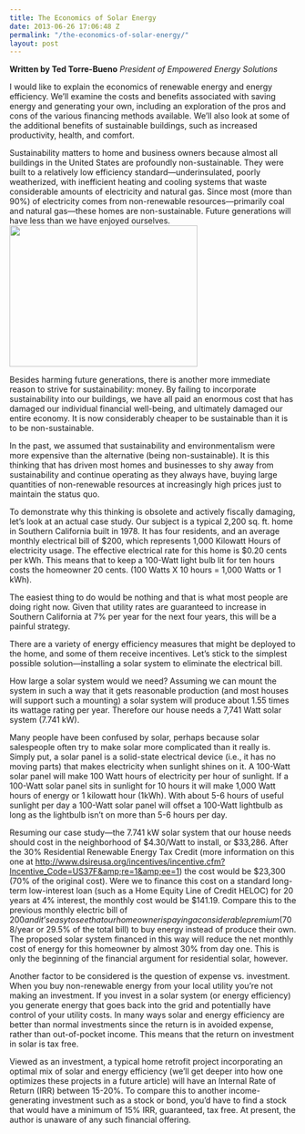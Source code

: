```yaml
---
title: The Economics of Solar Energy
date: 2013-06-26 17:06:48 Z
permalink: "/the-economics-of-solar-energy/"
layout: post
---
```


<strong>Written by Ted Torre-Bueno</strong>
<em>President of Empowered Energy Solutions</em>

I would like to explain the economics of renewable energy and energy efficiency. We’ll examine the costs and benefits associated with saving energy and generating your own, including an exploration of the pros and cons of the various financing methods available. We’ll also look at some of the additional benefits of sustainable buildings, such as increased productivity, health, and comfort.

Sustainability matters to home and business owners because almost all buildings in the United States are profoundly non-sustainable. They were built to a relatively low efficiency standard—underinsulated, poorly weatherized, with inefficient heating and cooling systems that waste considerable amounts of electricity and natural gas. Since most (more than 90%) of electricity comes from non-renewable resources—primarily coal and natural gas—these homes are non-sustainable. Future generations will have less than we have enjoyed ourselves. <a href="http://murraylampert.com/wp-content/uploads/2013/06/solar-solutions1.jpg"><img class="alignright size-full wp-image-1293" title="solar-solutions" alt="" src="http://murraylampert.com/wp-content/uploads/2013/06/solar-solutions1.jpg" width="330" height="248" /></a>

Besides harming future generations, there is another more immediate reason to strive for sustainability: money. By failing to incorporate sustainability into our buildings, we have all paid an enormous cost that has damaged our individual financial well-being, and ultimately damaged our entire economy. It is now considerably cheaper to be sustainable than it is to be non-sustainable.

In the past, we assumed that sustainability and environmentalism were more expensive than the alternative (being non-sustainable). It is this thinking that has driven most homes and businesses to shy away from sustainability and continue operating as they always have, buying large quantities of non-renewable resources at increasingly high prices just to maintain the status quo.

To demonstrate why this thinking is obsolete and actively fiscally damaging, let’s look at an actual case study. Our subject is a typical 2,200 sq. ft. home in Southern California built in 1978. It has four residents, and an average monthly electrical bill of $200, which represents 1,000 Kilowatt Hours of electricity usage. The effective electrical rate for this home is $0.20 cents per kWh. This means that to keep a 100-Watt light bulb lit for ten hours costs the homeowner 20 cents. (100 Watts X 10 hours = 1,000 Watts or 1 kWh).

The easiest thing to do would be nothing and that is what most people are doing right now. Given that utility rates are guaranteed to increase in Southern California at 7% per year for the next four years, this will be a painful strategy.

There are a variety of energy efficiency measures that might be deployed to the home, and some of them receive incentives. Let’s stick to the simplest possible solution—installing a solar system to eliminate the electrical bill.

How large a solar system would we need? Assuming we can mount the system in such a way that it gets reasonable production (and most houses will support such a mounting) a solar system will produce about 1.55 times its wattage rating per year. Therefore our house needs a 7,741 Watt solar system (7.741 kW).

Many people have been confused by solar, perhaps because solar salespeople often try to make solar more complicated than it really is. Simply put, a solar panel is a solid-state electrical device (i.e., it has no moving parts) that makes electricity when sunlight shines on it. A 100-Watt solar panel will make 100 Watt hours of electricity per hour of sunlight. If a 100-Watt solar panel sits in sunlight for 10 hours it will make 1,000 Watt hours of energy or 1 kilowatt hour (1kWh). With about 5-6 hours of useful sunlight per day a 100-Watt solar panel will offset a 100-Watt lightbulb as long as the lightbulb isn’t on more than 5-6 hours per day.

Resuming our case study—the 7.741 kW solar system that our house needs should cost in the neighborhood of $4.30/Watt to install, or $33,286. After the 30% Residential Renewable Energy Tax Credit (more information on this one at <a href="http://www.dsireusa.org/incentives/incentive.cfm?Incentive_Code=US37F&amp;re=1&amp;ee=1">http://www.dsireusa.org/incentives/incentive.cfm?Incentive_Code=US37F&amp;re=1&amp;ee=1</a>) the cost would be $23,300 (70% of the original cost). Were we to finance this cost on a standard long-term low-interest loan (such as a Home Equity Line of Credit HELOC) for 20 years at 4% interest, the monthly cost would be $141.19. Compare this to the previous monthly electric bill of $200 and it’s easy to see that our homeowner is paying a considerable premium ($708/year or 29.5% of the total bill) to buy energy instead of produce their own. The proposed solar system financed in this way will reduce the net monthly cost of energy for this homeowner by almost 30% from day one. This is only the beginning of the financial argument for residential solar, however.

Another factor to be considered is the question of expense vs. investment. When you buy non-renewable energy from your local utility you’re not making an investment. If you invest in a solar system (or energy efficiency) you generate energy that goes back into the grid and potentially have control of your utility costs. In many ways solar and energy efficiency are better than normal investments since the return is in avoided expense, rather than out-of-pocket income. This means that the return on investment in solar is tax free.

Viewed as an investment, a typical home retrofit project incorporating an optimal mix of solar and energy efficiency (we’ll get deeper into how one optimizes these projects in a future article) will have an Internal Rate of Return (IRR) between 15-20%. To compare this to another income-generating investment such as a stock or bond, you’d have to find a stock that would have a minimum of 15% IRR, guaranteed, tax free. At present, the author is unaware of any such financial offering.
